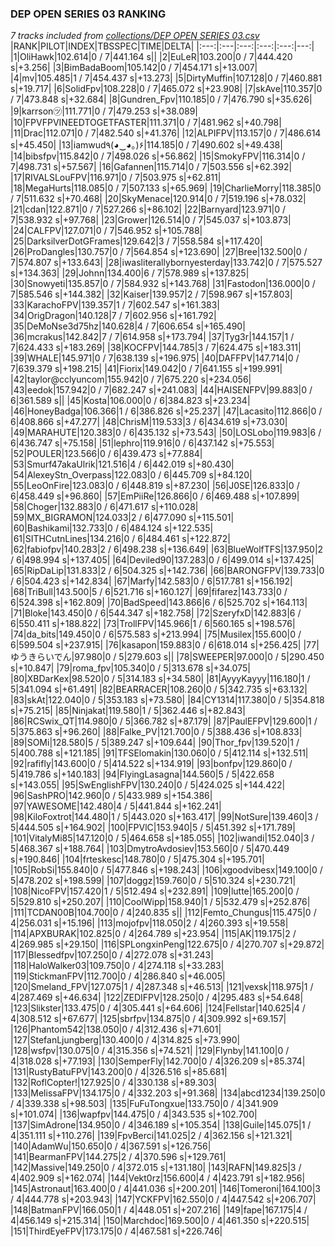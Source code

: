 ### DEP OPEN SERIES 03 RANKING
*7 tracks included from [collections/DEP OPEN SERIES 03.csv](/collections/DEP%20OPEN%20SERIES%2003.csv)*
|RANK|PILOT|INDEX|TBSSPEC|TIME|DELTA|
|:---:|:---|:---:|:---:|:---:|---:|
|1|OliHawk|102.614|0 / 7|441.164 s||
|2|EuLeR|103.200|0 / 7|444.420 s|+3.256|
|3|BimBadaBoom|105.142|0 / 7|454.171 s|+13.007|
|4|mv|105.485|1 / 7|454.437 s|+13.273|
|5|DirtyMuffin|107.128|0 / 7|460.881 s|+19.717|
|6|SolidFpv|108.228|0 / 7|465.072 s|+23.908|
|7|skAve|110.357|0 / 7|473.848 s|+32.684|
|8|Gundren_Fpv|110.185|0 / 7|476.790 s|+35.626|
|9|karrson㋡|111.771|0 / 7|479.253 s|+38.089|
|10|FPVFPVINEEDTOGETFASTER|111.371|0 / 7|481.962 s|+40.798|
|11|Drac|112.071|0 / 7|482.540 s|+41.376|
|12|ALPIFPV|113.157|0 / 7|486.614 s|+45.450|
|13|iamwud٩(◕‿◕｡)۶|114.185|0 / 7|490.602 s|+49.438|
|14|bibsfpv|115.842|0 / 7|498.026 s|+56.862|
|15|SmokyFPV|116.314|0 / 7|498.731 s|+57.567|
|16|Gafannen|115.714|0 / 7|503.556 s|+62.392|
|17|RIVALSLouFPV|116.971|0 / 7|503.975 s|+62.811|
|18|MegaHurts|118.085|0 / 7|507.133 s|+65.969|
|19|CharlieMorry|118.385|0 / 7|511.632 s|+70.468|
|20|SkyMenace|120.914|0 / 7|519.196 s|+78.032|
|21|cdan|122.871|0 / 7|527.266 s|+86.102|
|22|Barnyard|123.971|0 / 7|538.932 s|+97.768|
|23|Grower|126.514|0 / 7|545.037 s|+103.873|
|24|CALFPV|127.071|0 / 7|546.952 s|+105.788|
|25|DarksilverDotGFrames|129.642|3 / 7|558.584 s|+117.420|
|26|ProDangles|130.757|0 / 7|564.854 s|+123.690|
|27|Bree|132.500|0 / 7|574.807 s|+133.643|
|28|iwasliterallybornyesterday|133.742|0 / 7|575.527 s|+134.363|
|29|Johnn|134.400|6 / 7|578.989 s|+137.825|
|30|Snowyeti|135.857|0 / 7|584.932 s|+143.768|
|31|Fastodon|136.000|0 / 7|585.546 s|+144.382|
|32|Kaiser|139.957|2 / 7|598.967 s|+157.803|
|33|KarachoFPV|139.357|1 / 7|602.547 s|+161.383|
|34|OrigDragon|140.128|7 / 7|602.956 s|+161.792|
|35|DeMoNse3d75hz|140.628|4 / 7|606.654 s|+165.490|
|36|mcrakus|142.842|7 / 7|614.958 s|+173.794|
|37|Tyg3r|144.157|1 / 7|624.433 s|+183.269|
|38|KOCFPV|144.785|3 / 7|624.475 s|+183.311|
|39|WHALE|145.971|0 / 7|638.139 s|+196.975|
|40|DAFFPV|147.714|0 / 7|639.379 s|+198.215|
|41|Fiorix|149.042|0 / 7|641.155 s|+199.991|
|42|taylor@cclyuncom|155.942|0 / 7|675.220 s|+234.056|
|43|eedok|157.942|0 / 7|682.247 s|+241.083|
|44|HAISENFPV|99.883|0 / 6|361.589 s||
|45|Kosta|106.000|0 / 6|384.823 s|+23.234|
|46|HoneyBadga|106.366|1 / 6|386.826 s|+25.237|
|47|Lacasito|112.866|0 / 6|408.866 s|+47.277|
|48|ChrisM|119.533|3 / 6|434.619 s|+73.030|
|49|MARAHUTE|120.383|0 / 6|435.132 s|+73.543|
|50|LOSLobo|119.983|6 / 6|436.747 s|+75.158|
|51|lephro|119.916|0 / 6|437.142 s|+75.553|
|52|POULER|123.566|0 / 6|439.473 s|+77.884|
|53|Smurf47akaUlrik|121.516|4 / 6|442.019 s|+80.430|
|54|AlexeyStn_Overpass|122.083|0 / 6|445.709 s|+84.120|
|55|LeoOnFire|123.083|0 / 6|448.819 s|+87.230|
|56|J0SE|126.833|0 / 6|458.449 s|+96.860|
|57|EmPiiRe|126.866|0 / 6|469.488 s|+107.899|
|58|Choger|132.883|0 / 6|471.617 s|+110.028|
|59|MX_BIGRAMON|124.033|2 / 6|477.090 s|+115.501|
|60|Bashikami|132.733|0 / 6|484.124 s|+122.535|
|61|SITHCutnLines|134.216|0 / 6|484.461 s|+122.872|
|62|fabiofpv|140.283|2 / 6|498.238 s|+136.649|
|63|BlueWolfTFS|137.950|2 / 6|498.994 s|+137.405|
|64|Deviled90|137.283|0 / 6|499.014 s|+137.425|
|65|RipDaLip|131.833|2 / 6|504.325 s|+142.736|
|66|BARONGFPV|139.733|0 / 6|504.423 s|+142.834|
|67|Marfy|142.583|0 / 6|517.781 s|+156.192|
|68|TriBull|143.500|5 / 6|521.716 s|+160.127|
|69|fifarez|143.733|0 / 6|524.398 s|+162.809|
|70|BadSpeed|143.866|6 / 6|525.702 s|+164.113|
|71|Bloke|143.450|0 / 6|544.347 s|+182.758|
|72|SzeryfxD|142.883|6 / 6|550.411 s|+188.822|
|73|TrollFPV|145.966|1 / 6|560.165 s|+198.576|
|74|da_bits|149.450|0 / 6|575.583 s|+213.994|
|75|Musilex|155.600|0 / 6|599.504 s|+237.915|
|76|kasapon|159.883|0 / 6|618.014 s|+256.425|
|77|ゆうきらいでん|97.980|0 / 5|279.603 s||
|78|SWEEPER|97.000|0 / 5|290.450 s|+10.847|
|79|roma_fpv|105.340|0 / 5|313.678 s|+34.075|
|80|XBDarKex|98.520|0 / 5|314.183 s|+34.580|
|81|AyyyKayyy|116.180|1 / 5|341.094 s|+61.491|
|82|BEARRACER|108.260|0 / 5|342.735 s|+63.132|
|83|skAt|122.040|0 / 5|353.183 s|+73.580|
|84|CY1314|117.380|0 / 5|354.818 s|+75.215|
|85|Ninjakat|119.580|1 / 5|362.446 s|+82.843|
|86|RCSwix_QT|114.980|0 / 5|366.782 s|+87.179|
|87|PaulEFPV|129.600|1 / 5|375.863 s|+96.260|
|88|Falke_PV|121.700|0 / 5|388.436 s|+108.833|
|89|SOMi|128.580|5 / 5|389.247 s|+109.644|
|90|Thor_fpv|139.520|1 / 5|400.788 s|+121.185|
|91|TFSElomakin|130.060|0 / 5|412.114 s|+132.511|
|92|rafifly|143.600|0 / 5|414.522 s|+134.919|
|93|bonfpv|129.860|0 / 5|419.786 s|+140.183|
|94|FlyingLasagna|144.560|5 / 5|422.658 s|+143.055|
|95|SwEnglishFPV|130.240|0 / 5|424.025 s|+144.422|
|96|SashPRO|142.960|0 / 5|433.989 s|+154.386|
|97|YAWESOME|142.480|4 / 5|441.844 s|+162.241|
|98|KiloFoxtrot|144.480|1 / 5|443.020 s|+163.417|
|99|NotSure|139.460|3 / 5|444.505 s|+164.902|
|100|FPVlC|153.940|5 / 5|451.392 s|+171.789|
|101|VitalyMi85|147.120|0 / 5|464.658 s|+185.055|
|102|iwandi|152.040|3 / 5|468.367 s|+188.764|
|103|DmytroAvdosiev|153.560|0 / 5|470.449 s|+190.846|
|104|frteskesc|148.780|0 / 5|475.304 s|+195.701|
|105|RobSi|155.840|0 / 5|477.846 s|+198.243|
|106|xgoodvibesx|149.100|0 / 5|478.202 s|+198.599|
|107|doggz|159.760|0 / 5|510.324 s|+230.721|
|108|NicoFPV|157.420|1 / 5|512.494 s|+232.891|
|109|lutte|165.200|0 / 5|529.810 s|+250.207|
|110|CoolWipp|158.940|1 / 5|532.479 s|+252.876|
|111|TCDAN00B|104.700|0 / 4|240.835 s||
|112|Femto_Chungus|115.475|0 / 4|256.031 s|+15.196|
|113|mojofpv|118.050|2 / 4|260.393 s|+19.558|
|114|APXBURAK|102.825|0 / 4|264.789 s|+23.954|
|115|AK|119.175|2 / 4|269.985 s|+29.150|
|116|SPLongxinPeng|122.675|0 / 4|270.707 s|+29.872|
|117|Blessedfpv|107.250|0 / 4|272.078 s|+31.243|
|118|HaloWalker03|109.750|0 / 4|274.118 s|+33.283|
|119|StickmanFPV|112.700|0 / 4|286.840 s|+46.005|
|120|Smeland_FPV|127.075|1 / 4|287.348 s|+46.513|
|121|vexsk|118.975|1 / 4|287.469 s|+46.634|
|122|ZEDIFPV|128.250|0 / 4|295.483 s|+54.648|
|123|Slikster|133.475|0 / 4|305.441 s|+64.606|
|124|Fellstar|140.625|4 / 4|308.512 s|+67.677|
|125|sbrfpv|134.875|0 / 4|309.992 s|+69.157|
|126|Phantom542|138.050|0 / 4|312.436 s|+71.601|
|127|StefanLjungberg|130.400|0 / 4|314.825 s|+73.990|
|128|wsfpv|130.075|0 / 4|315.356 s|+74.521|
|129|Flynby|141.100|0 / 4|318.028 s|+77.193|
|130|SemperFly|142.700|0 / 4|326.209 s|+85.374|
|131|RustyBatuFPV|143.200|0 / 4|326.516 s|+85.681|
|132|RoflCopter!|127.925|0 / 4|330.138 s|+89.303|
|133|MelissaFPV|134.175|0 / 4|332.203 s|+91.368|
|134|abcd1234|139.250|0 / 4|339.338 s|+98.503|
|135|FuFuTongxue|133.750|0 / 4|341.909 s|+101.074|
|136|wapfpv|144.475|0 / 4|343.535 s|+102.700|
|137|SimAdrone|134.950|0 / 4|346.189 s|+105.354|
|138|Guile|145.075|1 / 4|351.111 s|+110.276|
|139|FpvBerci|141.025|2 / 4|362.156 s|+121.321|
|140|AdamWu|150.650|0 / 4|367.591 s|+126.756|
|141|BearmanFPV|144.275|2 / 4|370.596 s|+129.761|
|142|Massive|149.250|0 / 4|372.015 s|+131.180|
|143|RAFN|149.825|3 / 4|402.909 s|+162.074|
|144|Vekt0rz|156.600|4 / 4|423.791 s|+182.956|
|145|Astronaut|163.400|0 / 4|441.036 s|+200.201|
|146|Tomeroni|164.100|3 / 4|444.778 s|+203.943|
|147|YCKFPV|162.550|0 / 4|447.542 s|+206.707|
|148|BatmanFPV|166.050|1 / 4|448.051 s|+207.216|
|149|fape|167.175|4 / 4|456.149 s|+215.314|
|150|Marchdoc|169.500|0 / 4|461.350 s|+220.515|
|151|ThirdEyeFPV|173.175|0 / 4|467.581 s|+226.746|
